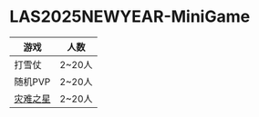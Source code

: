 # LAS2025NEWYEAR-MiniGame

| 游戏| 人数 |
|----|-------|
| 打雪仗 | 2~20人 |
| 随机PVP | 2~20人 |
| [灾难之星](https://www.minecraftzw.com/23175.html) | 2~20人 |
